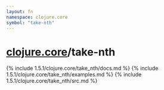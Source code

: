 ```yaml
---
layout: fn
namespace: clojure.core
symbol: "take-nth"
---
```


# [clojure.core](../)/take-nth

{% include 1.5.1/clojure.core/take_nth/docs.md %}
{% include 1.5.1/clojure.core/take_nth/examples.md %}
{% include 1.5.1/clojure.core/take_nth/src.md %}

